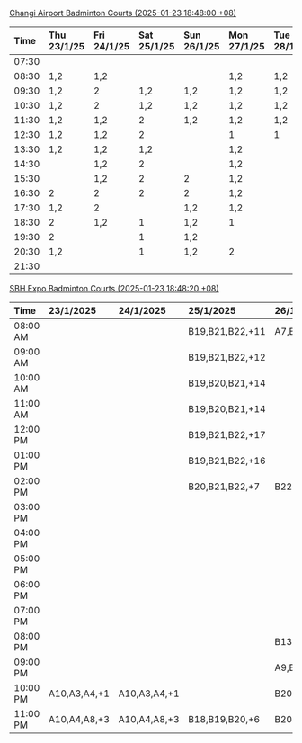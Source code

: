 [Changi Airport Badminton Courts (2025-01-23 18:48:00 +08)](https://www.carc.org.sg/FacilityBooking.aspx)

| Time   | Thu 23/1/25   | Fri 24/1/25   | Sat 25/1/25   | Sun 26/1/25   | Mon 27/1/25   | Tue 28/1/25   | Wed 29/1/25   |
|:-------|:--------------|:--------------|:--------------|:--------------|:--------------|:--------------|:--------------|
| 07:30  |               |               |               |               |               |               |               |
| 08:30  | 1,2           | 1,2           |               |               | 1,2           | 1,2           |               |
| 09:30  | 1,2           | 2             | 1,2           | 1,2           | 1,2           | 1,2           |               |
| 10:30  | 1,2           | 2             | 1,2           | 1,2           | 1,2           | 1,2           |               |
| 11:30  | 1,2           | 1,2           | 2             | 1,2           | 1,2           | 1,2           |               |
| 12:30  | 1,2           | 1,2           | 2             |               | 1             | 1             |               |
| 13:30  | 1,2           | 1,2           | 1,2           |               | 1,2           |               |               |
| 14:30  |               | 1,2           | 2             |               | 1,2           |               |               |
| 15:30  |               | 1,2           | 2             | 2             | 1,2           |               |               |
| 16:30  | 2             | 2             | 2             | 2             | 1,2           |               |               |
| 17:30  | 1,2           | 2             |               | 1,2           | 1,2           |               |               |
| 18:30  | 2             | 1,2           | 1             | 1,2           | 1             |               |               |
| 19:30  | 2             |               | 1             | 1,2           |               |               |               |
| 20:30  | 1,2           |               | 1             | 1,2           | 2             |               |               |
| 21:30  |               |               |               |               |               |               |               |

[SBH Expo Badminton Courts (2025-01-23 18:48:20 +08)](https://singaporebadmintonhall.getomnify.com/widgets/O3MRKGBH359GA55KHMG1RD)

| Time     | 23/1/2025    | 24/1/2025    | 25/1/2025       | 26/1/2025       | 27/1/2025       | 28/1/2025       | 29/1/2025   |
|:---------|:-------------|:-------------|:----------------|:----------------|:----------------|:----------------|:------------|
| 08:00 AM |              |              | B19,B21,B22,+11 | A7,B14,B15,+1   | B13,B14,B18,+6  | B19,B21,B22,+14 |             |
| 09:00 AM |              |              | B19,B21,B22,+12 |                 |                 | B19,B21,B22,+14 |             |
| 10:00 AM |              |              | B19,B20,B21,+14 |                 |                 | B19,B21,B22,+15 |             |
| 11:00 AM |              |              | B19,B20,B21,+14 |                 |                 | B19,B21,B22,+14 |             |
| 12:00 PM |              |              | B19,B21,B22,+17 |                 |                 | B19,B21,B22,+13 |             |
| 01:00 PM |              |              | B19,B21,B22,+16 |                 | A8,A9,B22       | B19,B21,B22,+16 |             |
| 02:00 PM |              |              | B20,B21,B22,+7  | B22             | B11             | B19,B21,B22,+15 |             |
| 03:00 PM |              |              |                 |                 |                 | A1,B11          |             |
| 04:00 PM |              |              |                 |                 |                 | B11             |             |
| 05:00 PM |              |              |                 |                 |                 | B12,B13,B14     |             |
| 06:00 PM |              |              |                 |                 | A5,A7,A8,+1     | B12,B13,B14,+8  |             |
| 07:00 PM |              |              |                 |                 | A10,A8,B14,+5   | B13,B14,B15,+9  |             |
| 08:00 PM |              |              |                 | B13             | B19,B20,B21,+12 |                 |             |
| 09:00 PM |              |              |                 | A9,B15,B16,+3   | B19,B20,B21,+15 | A6,A8,A9        |             |
| 10:00 PM | A10,A3,A4,+1 | A10,A3,A4,+1 |                 | B20,B21,B22,+14 | A10,A8,A9,+7    | A10,A8,A9,+7    |             |
| 11:00 PM | A10,A4,A8,+3 | A10,A4,A8,+3 | B18,B19,B20,+6  | B20,B21,B22,+16 | A10,A8,A9,+7    | A10,A8,A9,+7    |             |
